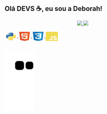 ## Olá DEVS ☕, eu sou a Deborah!


<div align="center">
  <a href="https://github.com/debor4h">
  <img height="180em" src="https://github-readme-stats.vercel.app/api?username=debor4h&show_icons=true&theme=dracula&include_all_commits=true&count_private=true"/>
  <img height="180em" src="https://github-readme-stats.vercel.app/api/top-langs/?username=debor4h&layout=compact&langs_count=7&theme=dracula"/>
</div>
<div style="display: inline_block"><br>
    <img align="center" alt="Python" height="30" width="40" src="https://raw.githubusercontent.com/devicons/devicon/master/icons/python/python-original.svg">
    <img align="center" alt="HTML" height="30" width="40" src="https://raw.githubusercontent.com/devicons/devicon/master/icons/html5/html5-original.svg">
    <img align="center" alt="CSS" height="30" width="40" src="https://raw.githubusercontent.com/devicons/devicon/master/icons/css3/css3-original.svg">
    <img align="center" alt="Js" height="30" width="40" src="https://raw.githubusercontent.com/devicons/devicon/master/icons/javascript/javascript-plain.svg">
</div>
<br>

  ![Snake animation](https://github.com/debor4h/debor4h/blob/output/github-contribution-grid-snake.svg)
